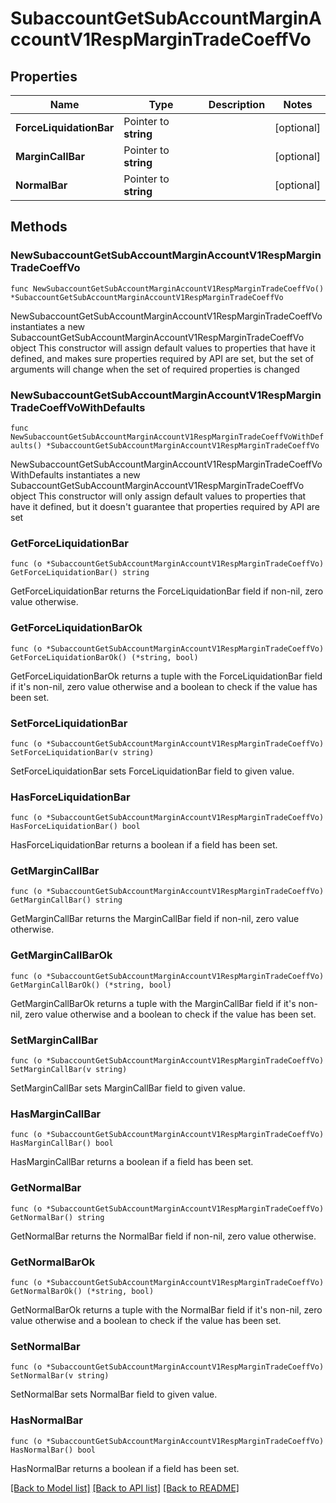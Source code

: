# SubaccountGetSubAccountMarginAccountV1RespMarginTradeCoeffVo

## Properties

Name | Type | Description | Notes
------------ | ------------- | ------------- | -------------
**ForceLiquidationBar** | Pointer to **string** |  | [optional] 
**MarginCallBar** | Pointer to **string** |  | [optional] 
**NormalBar** | Pointer to **string** |  | [optional] 

## Methods

### NewSubaccountGetSubAccountMarginAccountV1RespMarginTradeCoeffVo

`func NewSubaccountGetSubAccountMarginAccountV1RespMarginTradeCoeffVo() *SubaccountGetSubAccountMarginAccountV1RespMarginTradeCoeffVo`

NewSubaccountGetSubAccountMarginAccountV1RespMarginTradeCoeffVo instantiates a new SubaccountGetSubAccountMarginAccountV1RespMarginTradeCoeffVo object
This constructor will assign default values to properties that have it defined,
and makes sure properties required by API are set, but the set of arguments
will change when the set of required properties is changed

### NewSubaccountGetSubAccountMarginAccountV1RespMarginTradeCoeffVoWithDefaults

`func NewSubaccountGetSubAccountMarginAccountV1RespMarginTradeCoeffVoWithDefaults() *SubaccountGetSubAccountMarginAccountV1RespMarginTradeCoeffVo`

NewSubaccountGetSubAccountMarginAccountV1RespMarginTradeCoeffVoWithDefaults instantiates a new SubaccountGetSubAccountMarginAccountV1RespMarginTradeCoeffVo object
This constructor will only assign default values to properties that have it defined,
but it doesn't guarantee that properties required by API are set

### GetForceLiquidationBar

`func (o *SubaccountGetSubAccountMarginAccountV1RespMarginTradeCoeffVo) GetForceLiquidationBar() string`

GetForceLiquidationBar returns the ForceLiquidationBar field if non-nil, zero value otherwise.

### GetForceLiquidationBarOk

`func (o *SubaccountGetSubAccountMarginAccountV1RespMarginTradeCoeffVo) GetForceLiquidationBarOk() (*string, bool)`

GetForceLiquidationBarOk returns a tuple with the ForceLiquidationBar field if it's non-nil, zero value otherwise
and a boolean to check if the value has been set.

### SetForceLiquidationBar

`func (o *SubaccountGetSubAccountMarginAccountV1RespMarginTradeCoeffVo) SetForceLiquidationBar(v string)`

SetForceLiquidationBar sets ForceLiquidationBar field to given value.

### HasForceLiquidationBar

`func (o *SubaccountGetSubAccountMarginAccountV1RespMarginTradeCoeffVo) HasForceLiquidationBar() bool`

HasForceLiquidationBar returns a boolean if a field has been set.

### GetMarginCallBar

`func (o *SubaccountGetSubAccountMarginAccountV1RespMarginTradeCoeffVo) GetMarginCallBar() string`

GetMarginCallBar returns the MarginCallBar field if non-nil, zero value otherwise.

### GetMarginCallBarOk

`func (o *SubaccountGetSubAccountMarginAccountV1RespMarginTradeCoeffVo) GetMarginCallBarOk() (*string, bool)`

GetMarginCallBarOk returns a tuple with the MarginCallBar field if it's non-nil, zero value otherwise
and a boolean to check if the value has been set.

### SetMarginCallBar

`func (o *SubaccountGetSubAccountMarginAccountV1RespMarginTradeCoeffVo) SetMarginCallBar(v string)`

SetMarginCallBar sets MarginCallBar field to given value.

### HasMarginCallBar

`func (o *SubaccountGetSubAccountMarginAccountV1RespMarginTradeCoeffVo) HasMarginCallBar() bool`

HasMarginCallBar returns a boolean if a field has been set.

### GetNormalBar

`func (o *SubaccountGetSubAccountMarginAccountV1RespMarginTradeCoeffVo) GetNormalBar() string`

GetNormalBar returns the NormalBar field if non-nil, zero value otherwise.

### GetNormalBarOk

`func (o *SubaccountGetSubAccountMarginAccountV1RespMarginTradeCoeffVo) GetNormalBarOk() (*string, bool)`

GetNormalBarOk returns a tuple with the NormalBar field if it's non-nil, zero value otherwise
and a boolean to check if the value has been set.

### SetNormalBar

`func (o *SubaccountGetSubAccountMarginAccountV1RespMarginTradeCoeffVo) SetNormalBar(v string)`

SetNormalBar sets NormalBar field to given value.

### HasNormalBar

`func (o *SubaccountGetSubAccountMarginAccountV1RespMarginTradeCoeffVo) HasNormalBar() bool`

HasNormalBar returns a boolean if a field has been set.


[[Back to Model list]](../README.md#documentation-for-models) [[Back to API list]](../README.md#documentation-for-api-endpoints) [[Back to README]](../README.md)


